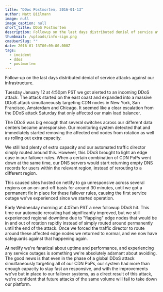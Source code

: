 ```yaml
---
title: "DDos Postmortem, 2016-01-13"
author: Matt Biilmann
image: null
image_caption: null
short_title: DDoS Postmortem
description: Followup on the last days distributed denial of service attacks against our infrastructure.
thumbnail: /uploads/info-sign.png
cmsUserSlug: ""
date: 2016-01-13T00:00:00.000Z
tags:
  - incident
  - ddos
  - postmortem
---
```


Follow-up on the last days distributed denial of service attacks against our infrastructure.

Tuesday January 12 at 4:50pm PST we got alerted to an incoming DDoS attack. The attack started on the east coast and expanded into a massive DDoS attack simultaneously targeting CDN nodes in New York, San Francisco, Amsterdam and Chicago. It seemed like a clear escalation from the DDoS attack Saturday that only affected our main load balancer.

<!-- excerpt -->

The DDoS was big enough that several switches across our different data centers became unresponsive. Our monitoring system detected that and immediately started removing the affected end nodes from rotation as well as rolling out extra capacity.

We still had plenty of extra capacity and our automated traffic director simply routed around this. However, this DDoS brought to light an edge case in our failover rules. When a certain combination of CDN PoPs went down at the same time, our DNS servers would start returning empty DNS records for users within the relevant region, instead of rerouting to a different region.

This caused sites hosted on netlify to go unresponsive across several regions on an on-and-off basis for around 30 minutes, until we got a permanent fix in place for these failover rules, causing the first service outage we've experienced since we started operation.

Early Wednesday morning at 4:07am PST a new followup DDoS hit. This time our automatic rerouting had significantly improved, but we still experienced regional downtime due to "flapping" edge nodes that would be in and out of rotation rapidly instead of simply routed around permanently until the end of the attack. Once we forced the traffic director to route around these affected edge nodes we returned to normal, and we now have safeguards against that happening again.

At netlify we're fanatical about uptime and performance, and experiencing any service outages is something we're absolutely adamant about avoiding. The good news is that even in the phase of a global DDoS attack simultaneously targeting all of our CDN PoPs, our system had more than enough capacity to stay fast an responsive, and with the improvements we've but in place to our failover systems, as a direct result of this attack, we're confident that future attacks of the same volume will fail to take down our platform.
